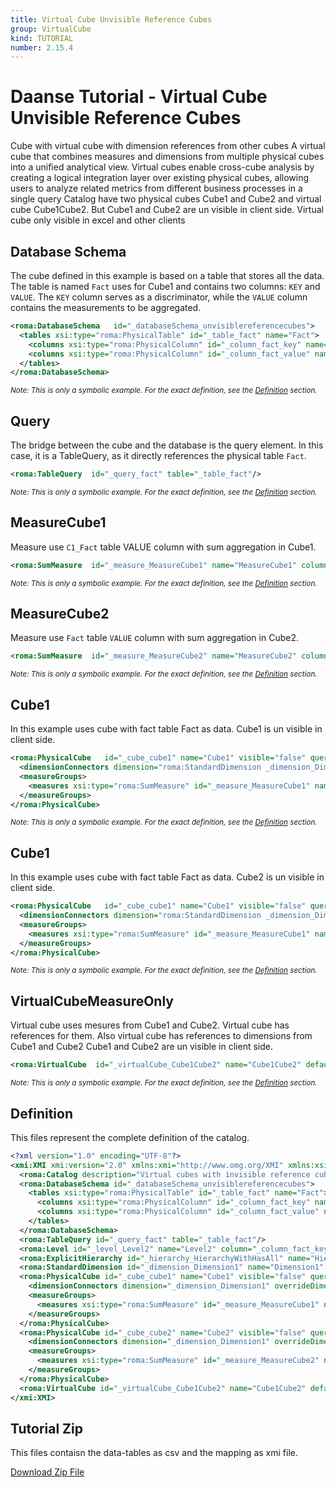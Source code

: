 ```yaml
---
title: Virtual Cube Unvisible Reference Cubes
group: VirtualCube
kind: TUTORIAL
number: 2.15.4
---
```

# Daanse Tutorial - Virtual Cube Unvisible Reference Cubes

Cube with virtual cube with dimension references from other cubes
A virtual cube that combines measures and dimensions from multiple physical cubes into a unified analytical view.
Virtual cubes enable cross-cube analysis by creating a logical integration layer over existing physical cubes,
allowing users to analyze related metrics from different business processes in a single query
Catalog have two physical cubes Cube1 and Cube2 and virtual cube Cube1Cube2.
But Cube1 and Cube2 are un visible in client side.
Virtual cube only visible in excel and other clients


## Database Schema

The cube defined in this example is based on a table that stores all the data.
The table is named `Fact` uses for Cube1 and contains two columns: `KEY` and `VALUE`.
The `KEY` column serves as a discriminator, while the `VALUE` column contains the measurements to be aggregated.


```xml
<roma:DatabaseSchema   id="_databaseSchema_unvisiblereferencecubes">
  <tables xsi:type="roma:PhysicalTable" id="_table_fact" name="Fact">
    <columns xsi:type="roma:PhysicalColumn" id="_column_fact_key" name="KEY"/>
    <columns xsi:type="roma:PhysicalColumn" id="_column_fact_value" name="VALUE" type="Integer"/>
  </tables>
</roma:DatabaseSchema>

```
*<small>Note: This is only a symbolic example. For the exact definition, see the [Definition](#definition) section.</small>*
## Query

The bridge between the cube and the database is the query element. In this case, it is a TableQuery,
as it directly references the physical table `Fact`.


```xml
<roma:TableQuery  id="_query_fact" table="_table_fact"/>

```
*<small>Note: This is only a symbolic example. For the exact definition, see the [Definition](#definition) section.</small>*
## MeasureCube1

Measure use `C1_Fact` table VALUE column with sum aggregation in Cube1.


```xml
<roma:SumMeasure  id="_measure_MeasureCube1" name="MeasureCube1" column="_column_fact_value"/>

```
*<small>Note: This is only a symbolic example. For the exact definition, see the [Definition](#definition) section.</small>*
## MeasureCube2

Measure use `Fact` table `VALUE` column with sum aggregation in Cube2.


```xml
<roma:SumMeasure  id="_measure_MeasureCube2" name="MeasureCube2" column="_column_fact_value"/>

```
*<small>Note: This is only a symbolic example. For the exact definition, see the [Definition](#definition) section.</small>*
## Cube1

In this example uses cube with fact table Fact as data.
Cube1 is un visible in client side.


```xml
<roma:PhysicalCube   id="_cube_cube1" name="Cube1" visible="false" query="_query_fact">
  <dimensionConnectors dimension="roma:StandardDimension _dimension_Dimension1" overrideDimensionName="Cube1Dimension1" id="_dc_cube1Dimension1"/>
  <measureGroups>
    <measures xsi:type="roma:SumMeasure" id="_measure_MeasureCube1" name="MeasureCube1" column="_column_fact_value"/>
  </measureGroups>
</roma:PhysicalCube>

```
*<small>Note: This is only a symbolic example. For the exact definition, see the [Definition](#definition) section.</small>*
## Cube1

In this example uses cube with fact table Fact as data.
Cube2 is un visible in client side.


```xml
<roma:PhysicalCube   id="_cube_cube1" name="Cube1" visible="false" query="_query_fact">
  <dimensionConnectors dimension="roma:StandardDimension _dimension_Dimension1" overrideDimensionName="Cube1Dimension1" id="_dc_cube1Dimension1"/>
  <measureGroups>
    <measures xsi:type="roma:SumMeasure" id="_measure_MeasureCube1" name="MeasureCube1" column="_column_fact_value"/>
  </measureGroups>
</roma:PhysicalCube>

```
*<small>Note: This is only a symbolic example. For the exact definition, see the [Definition](#definition) section.</small>*
## VirtualCubeMeasureOnly

Virtual cube uses mesures from Cube1 and Cube2. Virtual cube has references for them.
Also virtual cube has references to dimensions from Cube1 and Cube2
Cube1 and Cube2 are un visible in client side.


```xml
<roma:VirtualCube  id="_virtualCube_Cube1Cube2" name="Cube1Cube2" defaultMeasure="roma:SumMeasure _measure_MeasureCube1" dimensionConnectors="_dc_cube1Dimension1 _dc_cube2Dimension1" referencedMeasures="roma:SumMeasure _measure_MeasureCube1 roma:SumMeasure _measure_MeasureCube2"/>

```
*<small>Note: This is only a symbolic example. For the exact definition, see the [Definition](#definition) section.</small>*

## Definition

This files represent the complete definition of the catalog.

```xml
<?xml version="1.0" encoding="UTF-8"?>
<xmi:XMI xmi:version="2.0" xmlns:xmi="http://www.omg.org/XMI" xmlns:xsi="http://www.w3.org/2001/XMLSchema-instance" xmlns:roma="https://www.daanse.org/spec/org.eclipse.daanse.rolap.mapping">
  <roma:Catalog description="Virtual cubes with invisible reference cubes" name="Daanse Tutorial - Virtual Cube Unvisible Reference Cubes" cubes="_cube_cube1 _cube_cube2 _virtualCube_Cube1Cube2" dbschemas="_databaseSchema_unvisiblereferencecubes"/>
  <roma:DatabaseSchema id="_databaseSchema_unvisiblereferencecubes">
    <tables xsi:type="roma:PhysicalTable" id="_table_fact" name="Fact">
      <columns xsi:type="roma:PhysicalColumn" id="_column_fact_key" name="KEY"/>
      <columns xsi:type="roma:PhysicalColumn" id="_column_fact_value" name="VALUE" type="Integer"/>
    </tables>
  </roma:DatabaseSchema>
  <roma:TableQuery id="_query_fact" table="_table_fact"/>
  <roma:Level id="_level_Level2" name="Level2" column="_column_fact_key"/>
  <roma:ExplicitHierarchy id="_hierarchy_HierarchyWithHasAll" name="HierarchyWithHasAll" hasAll="false" primaryKey="_column_fact_key" query="_query_fact" levels="_level_Level2"/>
  <roma:StandardDimension id="_dimension_Dimension1" name="Dimension1" hierarchies="_hierarchy_HierarchyWithHasAll"/>
  <roma:PhysicalCube id="_cube_cube1" name="Cube1" visible="false" query="_query_fact">
    <dimensionConnectors dimension="_dimension_Dimension1" overrideDimensionName="Cube1Dimension1" id="_dc_cube1Dimension1"/>
    <measureGroups>
      <measures xsi:type="roma:SumMeasure" id="_measure_MeasureCube1" name="MeasureCube1" column="_column_fact_value"/>
    </measureGroups>
  </roma:PhysicalCube>
  <roma:PhysicalCube id="_cube_cube2" name="Cube2" visible="false" query="_query_fact">
    <dimensionConnectors dimension="_dimension_Dimension1" overrideDimensionName="Cube2Dimension1" id="_dc_cube2Dimension1"/>
    <measureGroups>
      <measures xsi:type="roma:SumMeasure" id="_measure_MeasureCube2" name="MeasureCube2" column="_column_fact_value"/>
    </measureGroups>
  </roma:PhysicalCube>
  <roma:VirtualCube id="_virtualCube_Cube1Cube2" name="Cube1Cube2" defaultMeasure="_measure_MeasureCube1" dimensionConnectors="_dc_cube1Dimension1 _dc_cube2Dimension1" referencedMeasures="_measure_MeasureCube1 _measure_MeasureCube2"/>
</xmi:XMI>

```



## Tutorial Zip
This files contaisn the data-tables as csv and the mapping as xmi file.

<a href="./zip/tutorial.virtualcube.unvisiblereferencecubes.zip" download>Download Zip File</a>
